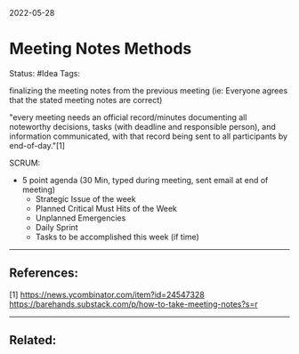 2022-05-28
# Meeting Notes Methods
Status: #Idea
Tags:

finalizing the meeting notes from the previous meeting (ie: Everyone agrees that the stated meeting notes are correct)

"every meeting needs an official record/minutes documenting all noteworthy decisions, tasks (with deadline and responsible person), and information communicated, with that record being sent to all participants by end-of-day."[1]

SCRUM:
- 5 point agenda (30 Min, typed during meeting, sent email at end of meeting)
	- Strategic Issue of the week
	- Planned Critical Must Hits of the Week
	- Unplanned Emergencies
	- Daily Sprint
	- Tasks to be accomplished this week (if time)


---
## References:
[1] https://news.ycombinator.com/item?id=24547328
https://barehands.substack.com/p/how-to-take-meeting-notes?s=r 

---
## Related:
